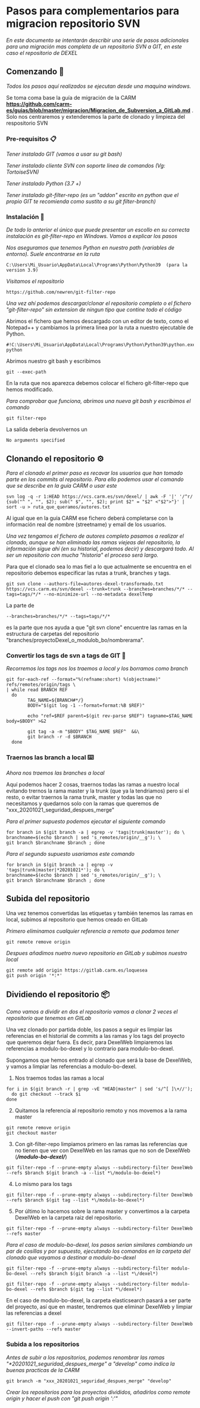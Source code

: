 # Pasos para complementarios para migracion repositorio SVN

_En este documento se intentarán describir una serie de pasos adicionales para una  migración mas completa de un repositorio SVN a GIT, en este caso el repositorio de DEXEL_

## Comenzando 🚀

_Todos los pasos aquí realizados se ejecutan desde una maquina windows._

Se toma coma base la guía de migración de la CARM **https://github.com/carm-es/guias/blob/master/migracion/Migracion_de_Subversion_a_GitLab.md** .
Solo nos centraremos y extenderemos la parte de clonado y limpieza del respositorio SVN


### Pre-requisitos 📋

_Tener instalado GIT (vamos a usar su git bash)_

_Tener instalado cliente SVN con soporte linea de comandos (Vg: TortoiseSVN)_

_Tener instalado Python (3.7 +)_

_Tener instalado git-filter-repo (es un "addon" escrito en python que el propio GIT te recomienda como sustito a su git filter-branch)_


### Instalación 🔧

_De todo lo anterior el único que puede presentar un escollo en su correcta instalación es git-filter-repo en Windows. Vamos a explicar los pasos_

_Nos aseguramos que tenemos Python en nuestro path (variables de entorno). Suele encontrarse en la ruta_

```
C:\Users\Mi_Usuario\AppData\Local\Programs\Python\Python39  (para la version 3.9)
```

_Visitamos el repositorio_

```
https://github.com/newren/git-filter-repo
```

_Una vez ahí podemos descargar/clonar el repositorio completo o el fichero "git-filter-repo" sin extension de ningun tipo que contine todo el código_

Abrimos el fichero que hemos descargado con un editor de texto, como el Notepad++ y cambiamos la primera linea por la ruta a nuestro ejecutable de Python.
```
#!C:\Users\Mi_Usuario\AppData\Local\Programs\Python\Python39\python.exe python
```

Abrimos nuestro git bash y escribimos
```
git --exec-path
```

En la ruta que nos aparezca debemos colocar el fichero git-filter-repo que hemos modificado.

_Para comprobar que funciona, abrimos una nueva git bash y escribimos el comando_

```
git filter-repo
```
La salida debería devolvernos un 

```
No arguments specified
```


## Clonando el repositorio ⚙️

_Para el clonado el primer paso es recavar los usuarios que han tomado parte en los commits al repositorio. Para ello podemos usar el comando que se describe en la guía CARM o usar este_

```
svn log -q -r 1:HEAD https://vcs.carm.es/svn/dexel/ | awk -F '|' '/^r/ {sub("^ ", "", $2); sub(" $", "", $2); print $2" = "$2" <"$2">"}' | sort -u > ruta_que_queramos/autores.txt
```

Al igual que en la guía CARM ese fichero deberá completarse con la información real de nombre (streetname) y email de los usuarios.

_Una vez tengamos el fichero de autores completo pasamos a realizar el clonado, aunque se han eliminado las ramas viejeas del repositorio, la información sigue ahí (en su historial, podemos decir) y descargará todo. Al ser un repositorio con mucha "historia" el proceso será largo._
 
Para que el clonado sea lo mas fiel a lo que actualmente se encuentra en el repositorio debemos especificar las rutas a trunk, branches y tags.

```
git svn clone --authors-file=autores-dexel-transformado.txt https://vcs.carm.es/svn/dexel --trunk=trunk --branches=branches/*/* --tags=tags/*/* --no-minimize-url --no-metadata dexelTemp
```

La parte de 
```
--branches=branches/*/* --tags=tags/*/*
```
es la parte que nos ayuda a que "git svn clone" encuentre las ramas en la estructura de carpetas del repositorio "branches/proyectoDexel_o_modulob_bo/nombrerama".



### Convertir los tags de svn a tags de GIT 🔩

_Recorremos los tags nos los traemos a local y los borramos como branch_

```
git for-each-ref --format="%(refname:short) %(objectname)" refs/remotes/origin/tags \
| while read BRANCH REF
  do
        TAG_NAME=${BRANCH#*/}
        BODY="$(git log -1 --format=format:%B $REF)"

        echo "ref=$REF parent=$(git rev-parse $REF^) tagname=$TAG_NAME body=$BODY" >&2

        git tag -a -m "$BODY" $TAG_NAME $REF^  &&\
        git branch -r -d $BRANCH
  done
```

### Traernos las branch a local ⌨️

_Ahora nos traemos las branches a local_

Aquí podemos hacer 2 cosas, traernos todas las ramas a nuestro local evitando trernos la rama master y la trunk (que ya la tendriamos) pero si el resto, o evitar traernos la rama trunk, master y todas las que no necesitamos y quedarnos solo con la ramas que queremos de "xxx_20201021_seguridad_despues_merge"

_Para el primer supuesto podemos ejecutar el siguiente comando_

```
for branch in $(git branch -a | egrep -v 'tags|trunk|master'); do \
branchname=$(echo $branch | sed 's_remotes/origin/__g'); \
git branch $branchname $branch ; done
```

_Para el segundo supuesto usariamos este comando_

```
for branch in $(git branch -a | egrep -v 'tags|trunk|master|*20201021*'); do \
branchname=$(echo $branch | sed 's_remotes/origin/__g'); \
git branch $branchname $branch ; done
```

## Subida del repositorio

Una vez tenemos convertidas las etiquetas y también tenemos las ramas en local, subimos al repositorio que hemos creado en GitLab

_Primero eliminamos cualquier referencia a remoto que podamos tener_

```
git remote remove origin
```

_Despues añadimos nuetro nuevo repositorio en GitLab y subimos nuestro local_

```
git remote add origin https://gitlab.carm.es/loquesea
git push origin '*:*'
```

## Dividiendo el repositorio 📦

_Como vamos a dividir en dos el repositorio vamos a clonar 2 veces el repositorio que tenemos en GitLab_

Una vez clonado por partida doble, los pasos a seguir es limpiar las referencias en el historial de commits a las ramas y los tags del proyecto que queremos dejar fuera. Es decir, para DexelWeb limpiaremos las referencias a modulo-bo-dexel y lo contrario para modulo-bo-dexel.

Supongamos que hemos entrado al clonado que será la base de DexelWeb, y vamos a limpiar las referencias a modulo-bo-dexel.
1. Nos traemos todas las ramas a local
```
for i in $(git branch -r | grep -vE "HEAD|master" | sed 's/^[ ]\+//');
  do git checkout --track $i
done
```

2. Quitamos la referencia al repositorio remoto y nos movemos a la rama master

```
git remote remove origin
git checkout master 
```

3. Con git-filter-repo limpiamos primero en las ramas las referencias que no tienen que ver con DexelWeb en las ramas que no son de DexelWeb (***/modulo-bo-dexel/***)

```
git filter-repo -f --prune-empty always --subdirectory-filter DexelWeb --refs $branch $(git branch -a --list *\/modulo-bo-dexel*)
```

4. Lo mismo para los tags

```
git filter-repo -f --prune-empty always --subdirectory-filter DexelWeb --refs $branch $(git tag --list *\/modulo-bo-dexel*)
```

5. Por último lo hacemos sobre la rama master y convertimos a la carpeta DexelWeb en la carpeta raiz del repositorio.

```
git filter-repo -f --prune-empty always --subdirectory-filter DexelWeb --refs master
```

_Para el caso de modulo-bo-dexel, los pasos serían similares cambiando un par de cosillas y por supuesto, ejecutando los comandos en la carpeta del clonado que vayamos a destinar a modulo-bo-dexel_

```
git filter-repo -f --prune-empty always --subdirectory-filter modulo-bo-dexel --refs $branch $(git branch -a --list *\/dexel*)

git filter-repo -f --prune-empty always --subdirectory-filter modulo-bo-dexel --refs $branch $(git tag --list *\/dexel*)
```
En el caso de modulo-bo-dexel, la carpeta elasticsearch pasará a ser parte del proyecto, así que en master, tendremos que eliminar DexelWeb y limpiar las referencias a dexel
```
git filter-repo -f --prune-empty always --subdirectory-filter DexelWeb --invert-paths --refs master
```

### Subida a los repositorios

_Antes de subir a los repositorios, podemos renombrar las ramas "*20201021_seguridad_despues_merge" a "develop" como indica la buenas practicas de la CARM_

```
git branch -m "xxx_20201021_seguridad_despues_merge" "develop"
```

_Crear los repositorios para los proyectos divididos, añadirlos como remote origin y hacer el push con "git push origin '*:*'"_
